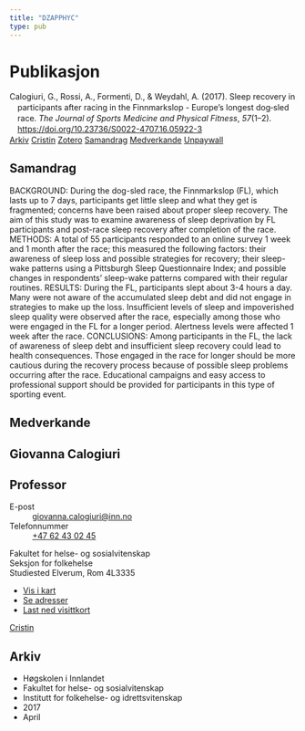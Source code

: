 ```yaml
---
title: "DZAPPHYC"
type: pub
---
```

<h1>Publikasjon</h1>
<article id="csl-bib-container-DZAPPHYC" class="csl-bib-container">
  <div class="csl-bib-body" style="line-height: 1.35; padding-left: 1em; text-indent:-1em;">
  <div class="csl-entry">Calogiuri, G., Rossi, A., Formenti, D., &amp; Weydahl, A. (2017). Sleep recovery in participants after racing in the Finnmarkslop - Europe&#x2019;s longest dog&#x2011;sled race. <i>The Journal of Sports Medicine and Physical Fitness</i>, <i>57</i>(1&#x2013;2). <a href="https://doi.org/10.23736/S0022-4707.16.05922-3">https://doi.org/10.23736/S0022-4707.16.05922-3</a></div>
</div>
  <div class="csl-bib-buttons">
    <a href="#taxonomy-article-DZAPPHYC" class="csl-bib-button">Arkiv</a>
    <a href="https://app.cristin.no/results/show.jsf?id=1465083" alt="Cristin URL" class="csl-bib-button">Cristin</a>
    <a href="http://zotero.org/groups/5402882/items/DZAPPHYC" alt="Zotero URL" class="csl-bib-button">Zotero</a>
    <a href="#abstract-article-DZAPPHYC" class="csl-bib-button">Samandrag</a>
    <a href="#contributors-article-DZAPPHYC" class="csl-bib-button">Medverkande</a>
    <a href="https://doi.org/10.23736/s0022-4707.16.05922-3" class="csl-bib-button">Unpaywall</a>
  </div>
  <div id="csl-bib-meta-container-DZAPPHYC"></div>
</article>
<div id="csl-bib-meta-DZAPPHYC" class="csl-bib-meta">
  <article id="abstract-article-DZAPPHYC" class="abstract-article">
    <h1>Samandrag</h1>
    BACKGROUND: During the dog-sled race, the Finnmarkslop (FL), which lasts up to 7 days, participants get little sleep and what they get is fragmented; concerns have been raised about proper sleep recovery. The aim of this study was to examine awareness of sleep deprivation by FL participants and post-race sleep recovery after completion of the race. METHODS: A total of 55 participants responded to an online survey 1 week and 1 month after the race; this measured the following factors: their awareness of sleep loss and possible strategies for recovery; their sleep-wake patterns using a Pittsburgh Sleep Questionnaire Index; and possible changes in respondents’ sleep-wake patterns compared with their regular routines. RESULTS: During the FL, participants slept about 3-4 hours a day. Many were not aware of the accumulated sleep debt and did not engage in strategies to make up the loss. Insufficient levels of sleep and impoverished sleep quality were observed after the race, especially among those who were engaged in the FL for a longer period. Alertness levels were affected 1 week after the race. CONCLUSIONS: Among participants in the FL, the lack of awareness of sleep debt and insufficient sleep recovery could lead to health consequences. Those engaged in the race for longer should be more cautious during the recovery process because of possible sleep problems occurring after the race. Educational campaigns and easy access to professional support should be provided for participants in this type of sporting event.
  </article>
  <article id="contributors-article-DZAPPHYC" class="contributors-article">
    <h1>Medverkande</h1>
    <div class="personas"> <div class="vrtx-hinn-person-card"> <div class="photo"> <i class="lar la-user-circle missing-person"></i> </div> <div class="info"> <hgroup><h1>Giovanna Calogiuri</h1> <h2>Professor</h2> </hgroup><dl> <dt>E-post</dt> <dd> <a href="mailto:giovanna.calogiuri@inn.no">giovanna.calogiuri@inn.no</a> </dd> <dt>Telefonnummer</dt> <dd><a href="tel:+4762430245"> +47 62 43 02 45 </a></dd> </dl> <p> Fakultet for helse- og sosialvitenskap<br> Seksjon for folkehelse<br> Studiested Elverum, Rom 4L3335 </p> <ul class="vrtx-hinn-links"> <li><a href="https://www.google.com/maps?q=60.88177,11.53669">Vis i kart</a></li> <li><a href="https://www.inn.no/finn-en-ansatt/giovanna-calogiuri.html#vrtx-hinn-addresses">Se adresser</a></li> <li><a href="https://www.inn.no/finn-en-ansatt/giovanna-calogiuri.html?vrtx=vcf">Last ned visittkort</a></li> </ul> </div> </div> <a href="https://app.cristin.no/persons/show.jsf?id=358086" alt="Cristin URL" class="personas-cristin">Cristin</a> </div>
  </article>
  <article id="taxonomy-article-DZAPPHYC" class="taxonomy-article">
    <h1>Arkiv</h1>
    <ul>
      <li>Høgskolen i Innlandet</li>
      <li>Fakultet for helse- og sosialvitenskap</li>
      <li>Institutt for folkehelse- og idrettsvitenskap</li>
      <li>2017</li>
      <li>April</li>
    </ul>
  </article>
</div>
